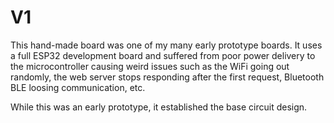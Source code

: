 # V1
This hand-made board was one of my many early prototype boards. It uses a full ESP32 development board and suffered from poor power delivery to the microcontroller causing weird issues such as the WiFi going out randomly, the web server stops responding after the first request, Bluetooth BLE loosing communication, etc.

While this was an early prototype, it established the base circuit design.
